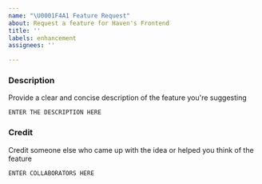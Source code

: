```yaml
---
name: "\U0001F4A1 Feature Request"
about: Request a feature for Haven's Frontend
title: ''
labels: enhancement
assignees: ''

---
```


### Description
Provide a clear and concise description of the feature you're suggesting
```
ENTER THE DESCRIPTION HERE
```


### Credit
Credit someone else who came up with the idea or helped you think of the feature
```
ENTER COLLABORATORS HERE
```
